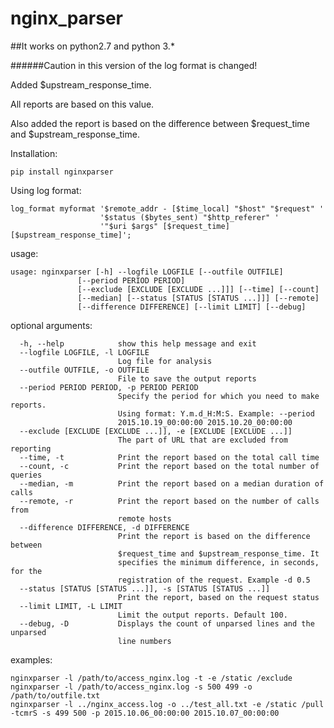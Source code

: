 # nginx_parser
##It works on python2.7 and python 3.*

######Caution in this version of the log format is changed!

Added $upstream_response_time.

All reports are based on this value.

Also added the report is based on the difference between $request_time and $upstream_response_time.

Installation:

    pip install nginxparser

Using log format:

    log_format myformat '$remote_addr - [$time_local] "$host" "$request" '
                        '$status ($bytes_sent) "$http_referer" '
                        '"$uri $args" [$request_time] [$upstream_response_time]';

usage: 

    usage: nginxparser [-h] --logfile LOGFILE [--outfile OUTFILE]
                   [--period PERIOD PERIOD]
                   [--exclude [EXCLUDE [EXCLUDE ...]]] [--time] [--count]
                   [--median] [--status [STATUS [STATUS ...]]] [--remote]
                   [--difference DIFFERENCE] [--limit LIMIT] [--debug]

optional arguments:

      -h, --help            show this help message and exit
      --logfile LOGFILE, -l LOGFILE
                            Log file for analysis
      --outfile OUTFILE, -o OUTFILE
                            File to save the output reports
      --period PERIOD PERIOD, -p PERIOD PERIOD
                            Specify the period for which you need to make reports.
                            Using format: Y.m.d_H:M:S. Example: --period
                            2015.10.19_00:00:00 2015.10.20_00:00:00
      --exclude [EXCLUDE [EXCLUDE ...]], -e [EXCLUDE [EXCLUDE ...]]
                            The part of URL that are excluded from reporting
      --time, -t            Print the report based on the total call time
      --count, -c           Print the report based on the total number of queries
      --median, -m          Print the report based on a median duration of calls
      --remote, -r          Print the report based on the number of calls from
                            remote hosts
      --difference DIFFERENCE, -d DIFFERENCE
                            Print the report is based on the difference between
                            $request_time and $upstream_response_time. It
                            specifies the minimum difference, in seconds, for the
                            registration of the request. Example -d 0.5
      --status [STATUS [STATUS ...]], -s [STATUS [STATUS ...]]
                            Print the report, based on the request status
      --limit LIMIT, -L LIMIT
                            Limit the output reports. Default 100.
      --debug, -D           Displays the count of unparsed lines and the unparsed
                            line numbers
              
examples:

    nginxparser -l /path/to/access_nginx.log -t -e /static /exclude
    nginxparser -l /path/to/access_nginx.log -s 500 499 -o /path/to/outfile.txt
    nginxparser -l ../nginx_access.log -o ../test_all.txt -e /static /pull -tcmrS -s 499 500 -p 2015.10.06_00:00:00 2015.10.07_00:00:00
